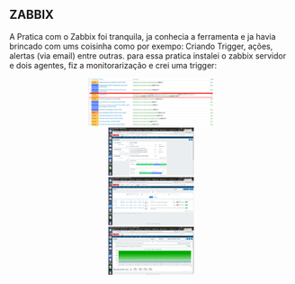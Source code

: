 ## ZABBIX

A Pratica com o Zabbix foi tranquila, ja conhecia a ferramenta e ja havia brincado com ums coisinha como por exempo: Criando Trigger, ações, alertas (via email) entre outras. para essa pratica instalei o zabbix servidor e dois agentes, fiz a monitorarização e crei uma trigger:

<div align="center"><img src="img/gerencia09.png" alt="" style="width:80; height:85px;"/></div>

<div align="center"><img src="img/zabbix01.png" alt="" style="width:80; height:85px;"/></div>

<div align="center"><img src="img/zabbix02.png" alt="" style="width:80; height:85px;"/></div>

<div align="center"><img src="img/zabbix03.png" alt="" style="width:80; height:85px;"/></div>



